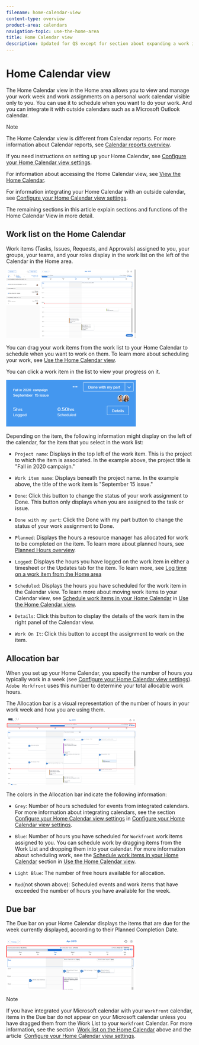 ```yaml
---
filename: home-calendar-view
content-type: overview
product-area: calendars
navigation-topic: use-the-home-area
title: Home Calendar view
description: Updated for QS except for section about expanding a work item in the list--this isn't working yet in QS.
---
```


# Home Calendar view

<!--
Updated for QS except for section about expanding a work item in the list--this isn't working yet in QS.
-->

The Home Calendar view in the Home area allows you to view and manage your work week and work assignments on a personal work calendar&nbsp;visible only to you. You can use it to schedule when you want to do your work. And you can integrate it with outside calendars such as a Microsoft Outlook calendar.&nbsp;

>[!NOTE]
>
>The Home Calendar view is different from Calendar reports. For more information about Calendar reports, see [Calendar reports overview](../../../reports-and-dashboards/reports/calendars/calendar-reports-overview.md).

If you need instructions on setting up your Home Calendar, see [Configure your Home Calendar view settings](../../../workfront-basics/using-home/using-the-home-area/configure-home-calendar-view.md).

For information about accessing the Home Calendar view, see [View the Home Calendar](../../../workfront-basics/using-home/using-the-home-area/view-home-calendar.md).

For information integrating your Home Calendar with an outside calendar, see [Configure your Home Calendar view settings](../../../workfront-basics/using-home/using-the-home-area/configure-home-calendar-view.md).

The remaining sections in this article explain sections and functions of the Home Calendar View in more detail.

## Work list on the Home Calendar

Work items (Tasks, Issues, Requests, and Approvals) assigned to you, your groups, your teams, and your roles display in the work list on the left of the Calendar in the Home area.

![](assets/calview-qs-350x185.png)

You can drag your work items from the work list to your Home Calendar to schedule when you want to work on them.&nbsp;To learn more about scheduling your work, see [Use the Home Calendar view](../../../workfront-basics/using-home/using-the-home-area/use-home-calendar-view.md).

You can click a work item in the list to view your progress on it.

![](assets/work-item-cl-350x126.png)

Depending on the item, the following information might display on the left of the calendar, for the item that you select in the work list:

* `Project name`: Displays in the top left of the work item. This is the project to which the item is associated. In the example above, the project title is "Fall in 2020 campaign."
* `Work item name`: Displays beneath the project name. In the example above, the title of the work item is "September 15 issue."
* `Done`: Click this button to change the status of your work assignment to Done. This button only displays when you are assigned to the task or issue.
* `Done with my part`: Click the Done with my part button to change the status of your work assignment to Done.
* `Planned`: Displays the hours a resource manager has allocated for work to be completed on the item. To learn more about planned hours, see [Planned Hours overview](../../../manage-work/tasks/task-information/planned-hours.md).

* `Logged`: Displays the hours you have logged on the work item in either a timesheet or the Updates tab for the item. To learn more, see [Log time on a work item from the Home area](../../../workfront-basics/using-home/using-the-home-area/log-time-on-work-item-in-home.md)

* `Scheduled`: Displays the hours you have scheduled for the work item in the Calendar view. To learn more about moving work items to your Calendar view, see [Schedule work items in your Home Calendar](../../../workfront-basics/using-home/using-the-home-area/use-home-calendar-view.md#scheduling-work-items-in-home-calendar) in [Use the Home Calendar view](../../../workfront-basics/using-home/using-the-home-area/use-home-calendar-view.md).

* `Details`: Click this button to display the details of the work item in the right panel of the Calendar view. 
* `Work On It`: Click this button to accept the assignment to work on the item.

## Allocation bar

When you set up your Home Calendar, you specify the number of hours you typically work in a week (see [Configure your Home Calendar view settings](../../../workfront-basics/using-home/using-the-home-area/configure-home-calendar-view.md)). `Adobe Workfront` uses this number to determine your total allocable work hours.&nbsp;

The Allocation bar is a visual representation of the number of hours in your work week and how you are using them.

![](assets/allocation-bar-qs-350x181.png)

The colors in the Allocation bar indicate the following information:

* `Grey`: Number of hours scheduled for events from integrated calendars. For more information about integrating calendars, see the section [Configure your Home Calendar view settings](../../../workfront-basics/using-home/using-the-home-area/configure-home-calendar-view.md#configuring-your-home-calendar-view) in [Configure your Home Calendar view settings](../../../workfront-basics/using-home/using-the-home-area/configure-home-calendar-view.md).

* `Blue`: Number of hours you have scheduled for `Workfront` work items assigned to you. You can schedule work by dragging items from the Work List and dropping them into your calendar. For more information about scheduling work, see the [Schedule work items in your Home Calendar](../../../workfront-basics/using-home/using-the-home-area/use-home-calendar-view.md#scheduling-work-items-in-home-calendar) section in [Use the Home Calendar view](../../../workfront-basics/using-home/using-the-home-area/use-home-calendar-view.md).

* `Light Blue`:&nbsp;The number of free hours available for allocation.
* `Red`(not shown above):&nbsp;Scheduled events and work items that have exceeded the number of hours you have available for the week.

## Due bar

The Due bar on your Home Calendar displays the items that are due for the week currently displayed, according to their Planned Completion&nbsp;Date.

![](assets/duebar-qs-350x140.png)

>[!NOTE]
>
>If you have integrated your Microsoft calendar with your `Workfront` calendar, items in the Due bar do not appear on your Microsoft calendar unless you have dragged them from the Work List to your `Workfront` Calendar. For more information, see the section&nbsp; [Work list on the Home Calendar](#using-the-left-panel-of-the-home-view)&nbsp;above and the article&nbsp; [Configure your Home Calendar view settings](../../../workfront-basics/using-home/using-the-home-area/configure-home-calendar-view.md).

